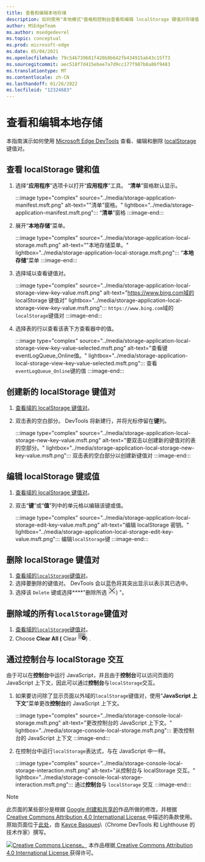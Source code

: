 ```yaml
---
title: 查看和编辑本地存储
description: 如何使用"本地模式"窗格和控制台查看和编辑 localStorage 键值对存储值对。
author: MSEdgeTeam
ms.author: msedgedevrel
ms.topic: conceptual
ms.prod: microsoft-edge
ms.date: 05/04/2021
ms.openlocfilehash: 79c54b739681f420b8b642fb434915ab43c15f73
ms.sourcegitcommit: aec518f7d415ebee7a7d9cc177f987b8a86f9483
ms.translationtype: MT
ms.contentlocale: zh-CN
ms.lasthandoff: 01/26/2022
ms.locfileid: "12324683"
---
```

<!-- Copyright Kayce Basques

   Licensed under the Apache License, Version 2.0 (the "License");
   you may not use this file except in compliance with the License.
   You may obtain a copy of the License at

       https://www.apache.org/licenses/LICENSE-2.0

   Unless required by applicable law or agreed to in writing, software
   distributed under the License is distributed on an "AS IS" BASIS,
   WITHOUT WARRANTIES OR CONDITIONS OF ANY KIND, either express or implied.
   See the License for the specific language governing permissions and
   limitations under the License.  -->
# <a name="view-and-edit-local-storage"></a>查看和编辑本地存储

本指南演示如何使用 [Microsoft Edge DevTools](../../devtools-guide-chromium/index.md) 查看、编辑和删除 [localStorage](https://developer.mozilla.org/docs/Web/API/Window/localStorage) 键值对。


<!-- ====================================================================== -->
## <a name="view-localstorage-keys-and-values"></a>查看 localStorage 键和值

1.  选择“**应用程序**”选项卡以打开“**应用程序**”工具。  “**清单**”窗格默认显示。

    :::image type="complex" source="../media/storage-application-manifest.msft.png" alt-text="&quot;清单&quot;窗格。" lightbox="../media/storage-application-manifest.msft.png":::
       “**清单**”窗格
    :::image-end:::

1.  展开“**本地存储**”菜单。

    :::image type="complex" source="../media/storage-application-local-storage.msft.png" alt-text="&quot;本地存储菜单。" lightbox="../media/storage-application-local-storage.msft.png":::
       “**本地存储**”菜单
    :::image-end:::

1.  选择域以查看键值对。

    :::image type="complex" source="../media/storage-application-local-storage-view-key-value.msft.png" alt-text="https://www.bing.com域的 localStorage 键值对" lightbox="../media/storage-application-local-storage-view-key-value.msft.png":::
       `https://www.bing.com`域的`localStorage`键值对
    :::image-end:::

1.  选择表的行以查看该表下方查看器中的值。

    :::image type="complex" source="../media/storage-application-local-storage-view-key-value-selected.msft.png" alt-text="查看键eventLogQueue_Online值。" lightbox="../media/storage-application-local-storage-view-key-value-selected.msft.png":::
       查看`eventLogQueue_Online`键的值
    :::image-end:::


<!-- ====================================================================== -->
## <a name="create-a-new-localstorage-key-value-pair"></a>创建新的 localStorage 键值对

1.  [查看域的 localStorage 键值对](#view-localstorage-keys-and-values)。
1.  双击表的空白部分。  DevTools 将新建行，并将光标停留在**键**列。

    :::image type="complex" source="../media/storage-application-local-storage-new-key-value.msft.png" alt-text="要双击以创建新的键值对的表的空部分。" lightbox="../media/storage-application-local-storage-new-key-value.msft.png":::
       双击表的空白部分以创建新键值对
    :::image-end:::


<!-- ====================================================================== -->
## <a name="edit-localstorage-keys-or-values"></a>编辑 localStorage 键或值

1.  [查看域的 localStorage 键值对](#view-localstorage-keys-and-values)。
1.  双击“**键**”或“**值**”列中的单元格以编辑该键或值。

    :::image type="complex" source="../media/storage-application-local-storage-edit-key-value.msft.png" alt-text="编辑 localStorage 密钥。" lightbox="../media/storage-application-local-storage-edit-key-value.msft.png":::
       编辑`localStorage`键
    :::image-end:::


<!-- ====================================================================== -->
## <a name="delete-localstorage-key-value-pairs"></a>删除 localStorage 键值对

1.  [查看域的`localStorage`键值对](#view-localstorage-keys-and-values)。
1.  选择要删除的键值对。  DevTools 会以蓝色将其突出显示以表示其已选中。
1.  选择该 `Delete` 键或选择****"删除所选 ![ (""删除所选 ](../media/delete-icon.msft.png)) "。


<!-- ====================================================================== -->
## <a name="delete-all-localstorage-key-value-pairs-for-a-domain"></a>删除域的所有`localStorage`键值对

1.  [查看域的`localStorage`键值对](#view-localstorage-keys-and-values)。
1.  Choose **Clear All (** Clear ![ All. ](../media/clear-icon.msft.png)) .


<!-- ====================================================================== -->
## <a name="interact-with-localstorage-from-the-console"></a>通过控制台与 localStorage 交互

由于可以在**控制台**中运行 JavaScript，并且由于**控制台**可以访问页面的 JavaScript 上下文，因此可以通过**控制台**与`localStorage`交互。

1.  如果要访问除了显示页面以外域的`localStorage`键值对，使用“**JavaScript 上下文**”菜单更改**控制台**的 JavaScript 上下文。

    :::image type="complex" source="../media/storage-console-local-storage.msft.png" alt-text="更改控制台的 JavaScript 上下文。" lightbox="../media/storage-console-local-storage.msft.png":::
       更改控制台的 JavaScript 上下文
    :::image-end:::

1.  在控制台中运行`localStorage`表达式，与在 JavaScript 中一样。

    :::image type="complex" source="../media/storage-console-local-storage-interaction.msft.png" alt-text="从控制台与 localStorage 交互。" lightbox="../media/storage-console-local-storage-interaction.msft.png":::
       通过**控制台**与 `localStorage` 交互
    :::image-end:::

<!-- ====================================================================== -->
> [!NOTE]
> 此页面的某些部分是根据 [Google 创建和共享的](https://developers.google.com/terms/site-policies)作品所做的修改，并根据[ Creative Commons Attribution 4.0 International License ](https://creativecommons.org/licenses/by/4.0)中描述的条款使用。
> 原始页面位于[此处](https://developers.google.com/web/tools/chrome-devtools/storage/localstorage)，由 [Kayce Basques](https://developers.google.com/web/resources/contributors#kayce-basques)\（Chrome DevTools 和 Lighthouse 的技术作家）撰写。

[![Creative Commons License。](https://i.creativecommons.org/l/by/4.0/88x31.png)](https://creativecommons.org/licenses/by/4.0)
本作品根据[ Creative Commons Attribution 4.0 International License ](https://creativecommons.org/licenses/by/4.0)获得许可。
